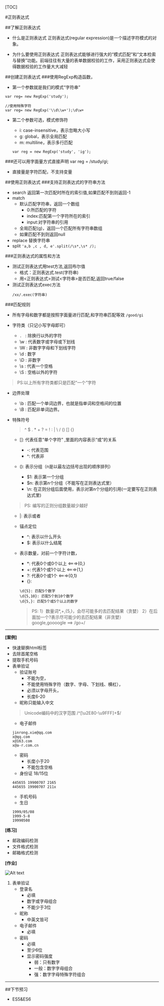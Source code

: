 [TOC]

#正则表达式


##了解正则表达式
* 什么是正则表达式
正则表达式(regular expression)是一个描述字符模式的对象。

* 为什么要使用正则表达式
正则表达式能够进行强大的“模式匹配”和“文本检索与替换”功能。前端往往有大量的表单数据校验的工作，采用正则表达式会使得数据校验的工作量大大减轻

##创建正则表达式
###使用RegExp构造函数，
* 第一个参数就是我们的模式“字符串”
```
var reg= new RegExp('study');

//使用特殊字符
var reg= new RegExp('\\d\\w+');\d\w+
```

* 第二个参数可选，模式修饰符
    - i: case-insensitive，表示忽略大小写
    - g: global，表示全局匹配
    - m: multiline，表示多行匹配

    ```
    var reg = new RegExp('study', 'ig');
    ```


###还可以用字面量方式直接声明
    var reg = /study/gi;
* 直接量是字符匹配，不支持变量

##使用正则表达式
###支持正则表达式的字符串方法
* search
    返回第一次匹配时所在的索引值,如果匹配不到则返回-1
* match
    - 默认匹配字符串，返回一个数组
        + 0:所匹配的字符
        + index:匹配第一个字符所在的索引
        + input:对字符串的引用
    - 全局匹配(g)，返回一个匹配所有字符串数组
    - 如果匹配不到则返回null
* replace
    替换字符串
* split
```'a,b ,c , d, e'.split(/\s*,\s* /);```


###正则表达式的属性和方法
* 测试正则表达式用test方法,返回布尔值
    - 格式：正则表达式.test(字符串)
    - 用<正则表达式>测试<字符串>是否匹配,返回true/false
* 测试正则表达式exec方法
    ```
    /xx/.exec(字符串)
    ```


###匹配规则
* 所有字母和数字都是按照字面量进行匹配,和字符串匹配等效
`/good/gi`

* 字符类（只记小写字母即可）
    - `. ` : 除换行以外的字符
    - \w : 代表数字或字母或下划线
    - \W : 非数字字母和下划线字符
    - \d : 数字
    - \D : 非数字
    - \s : 代表一个空格
    - \S : 空格以外的字符
>PS:以上所有字符类都只是匹配“一个”字符
* 边界处理
    - \b : 匹配一个单词边界，也就是指单词和空格间的位置
    - \B : 匹配非单词边界。

* 特殊符号

    >^  $  .  *  +  ?  =  !  :  |  \  /  ()  []  {}
    
    - []: 代表任意“单个字符” ,里面的内容表示“或”的关系
        + -: 代表范围
        + ^: 代表非

    - (): 表示分组（n是以最左边括号出现的顺序排列）
        + $1: 表示第一个分组
        + $n: 表示第n个分组（不能写在正则表达式里）
        + \n: 在正则分组后面使用，表示对第n个分组的引用(一定要写在正则表达式里)
    >PS: 编写的正则分组数量越少越好

    - |:  表示或者

    - 锚点定位
        + ^: 表示以什么开头
        + $: 表示以什么结尾

    - 表示数量，对前一个字符计数，
        + *: 代表0个或0个以上 <===>{0,}
        + +: 代表1个或1个以上 <===>{1,}
        + ?: 代表0个或1个     <===>{0,1}
        + {}:
        ```
        \d{5}: 匹配5个数字
        \d{5,10}: 匹配5个到10个数字
        \d{5,}: 匹配5个或5个以上的数字
        ```

        >PS:
            1）数量词*,+,{5,}，会尽可能多的去匹配结果（贪婪）
            2）在后面加一个?表示尽可能少的去匹配结果（非贪婪）
                google,goooogle ==> /go+/


---

**[案例]**

* 快速替换html标签
* 去除首尾空格
* 提取手机号码
* 表单验证
    * 验证账号
        - 不能为空，
        - 不能使用特殊字符（数字、字母、下划线、横杠），
        - 必须以字母开头，
        - 长度6-20 
    * 昵称只能输入中文
    >Unicode编码中的汉字范围 /^[\u2E80-\u9FFF]+$/
    * 电子邮件
    ```
    jinrong.xie@qq.com
    x@qq.com
    x@163.com
    x@a-r.com.cn
    ```
    * 密码  
        - 长度小于20 
        - 不能包含空格
    * 身份证
    18/15位
    ```
    445655 19900707 2165
    445655 19900707 211x
    ```
    * 手机号码
    * 生日 
    ```
    1999/05/08
    1999-5-8
    19990508
    ```

**[练习]**

* 邮政编码检测
* 文件格式检测
* 邮箱格式检测


**[作业]**

![Alt text](img/form.png "Optional title")

1. 表单验证
    * 登录名
        - 必填
        - 数字或字母组合
        - 不能少于3位
    * 昵称
        - 中英文皆可
    * 电子邮件
        - 必填
    * 密码
        - 必填
        - 至少6位
        - 显示密码强度
            + 弱：只有数字
            + 一般：数字字母组合
            + 强：数字字母特殊字符组合

---
##下节预习
* ES5&ES6
